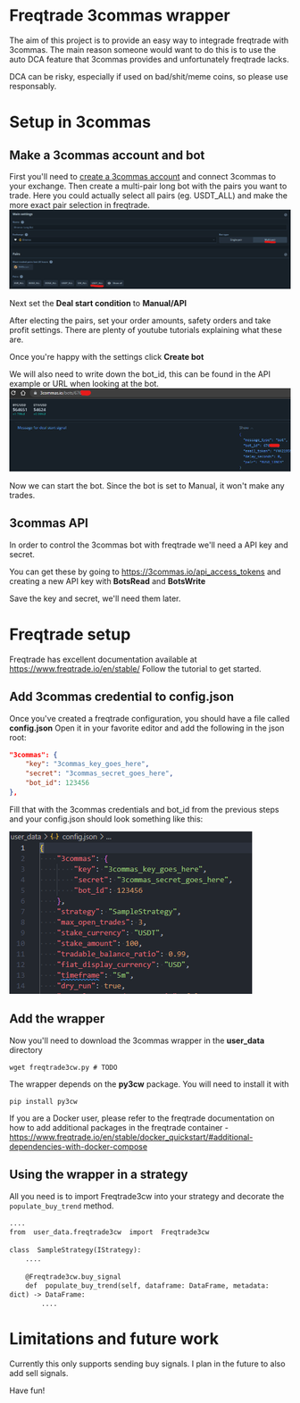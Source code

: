 # Freqtrade 3commas wrapper

The aim of this project is to provide an easy way to integrade freqtrade with 3commas. The main reason someone would want to do this is to use the auto DCA feature that 3commas provides and unfortunately freqtrade lacks.

DCA can be risky, especially if used on bad/shit/meme coins, so please use responsably.


# Setup in 3commas

## Make a 3commas account and bot

First you'll need to [create a 3commas account](https://3commas.io/?c=tc331765) and connect 3commas to your exchange.
Then create a multi-pair long bot with the pairs you want to trade. Here you could actually select all pairs (eg. USDT_ALL) and make the more exact pair selection in freqtrade.
![create a multi-pair long bot](img/create_bot.png)

Next set the **Deal start condition** to **Manual/API**

After electing the pairs, set your order amounts, safety orders and take profit settings. There are plenty of youtube tutorials explaining what these are.

Once you're happy with the settings click **Create bot**

We will also need to write down the bot_id, this can be found in the API example or URL when looking at the bot.
![get the bot id](img/bot_id.png)

Now we can start the bot. Since the bot is set to Manual, it won't make any trades.

## 3commas API

In order to control the 3commas bot with freqtrade we'll need a API key and secret.

You can get these by going to https://3commas.io/api_access_tokens and creating a new API key with **BotsRead** and **BotsWrite**

Save the key and secret, we'll need them later.

# Freqtrade setup

Freqtrade has excellent documentation available at https://www.freqtrade.io/en/stable/
Follow the tutorial to get started.

## Add 3commas credential to config.json

Once you've created a freqtrade configuration, you should have a file called **config.json**
Open it in your favorite editor and add the following in the json root:
```json
"3commas": {
	"key": "3commas_key_goes_here",
	"secret": "3commas_secret_goes_here",
	"bot_id": 123456
},
```

Fill that with the 3commas credentials and bot_id from the previous steps and your config.json should look something like this:

![3commas json config](img/3commas_json.png)

## Add the wrapper

Now you'll need to download the 3commas wrapper in the **user_data** directory
```
wget freqtrade3cw.py # TODO
```
The wrapper depends on the **py3cw** package. You will need to install it with
```
pip install py3cw
```
If you are a Docker user, please refer to the freqtrade documentation on how to add additional packages in the freqtrade container - https://www.freqtrade.io/en/stable/docker_quickstart/#additional-dependencies-with-docker-compose

## Using the wrapper in a strategy

All you need is to import Freqtrade3cw into your strategy and decorate the `populate_buy_trend` method.
```
....
from  user_data.freqtrade3cw  import  Freqtrade3cw

class  SampleStrategy(IStrategy):
	....

	@Freqtrade3cw.buy_signal
	def  populate_buy_trend(self, dataframe: DataFrame, metadata: dict) -> DataFrame:
		....
```



# Limitations and future work

Currently this only supports sending buy signals. I plan in the future to also add sell signals.

Have fun!